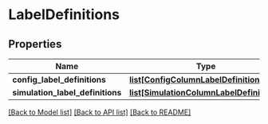 # LabelDefinitions


## Properties
Name | Type | Description | Notes
------------ | ------------- | ------------- | -------------
**config_label_definitions** | [**list[ConfigColumnLabelDefinitions]**](ConfigColumnLabelDefinitions.md) |  | 
**simulation_label_definitions** | [**list[SimulationColumnLabelDefinitions]**](SimulationColumnLabelDefinitions.md) |  | 

[[Back to Model list]](../README.md#documentation-for-models) [[Back to API list]](../README.md#documentation-for-api-endpoints) [[Back to README]](../README.md)


